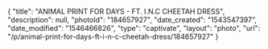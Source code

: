 {
    "title": "ANIMAL PRINT FOR DAYS - FT. I.N.C CHEETAH DRESS",
    "description": null,
    "photoId": "184657927",
    "date_created": "1543547397",
    "date_modified": "1546466826",
    "type": "captivate",
    "layout": "photo",
    "url": "\/p\/animal-print-for-days-ft-i-n-c-cheetah-dress\/184657927"
}